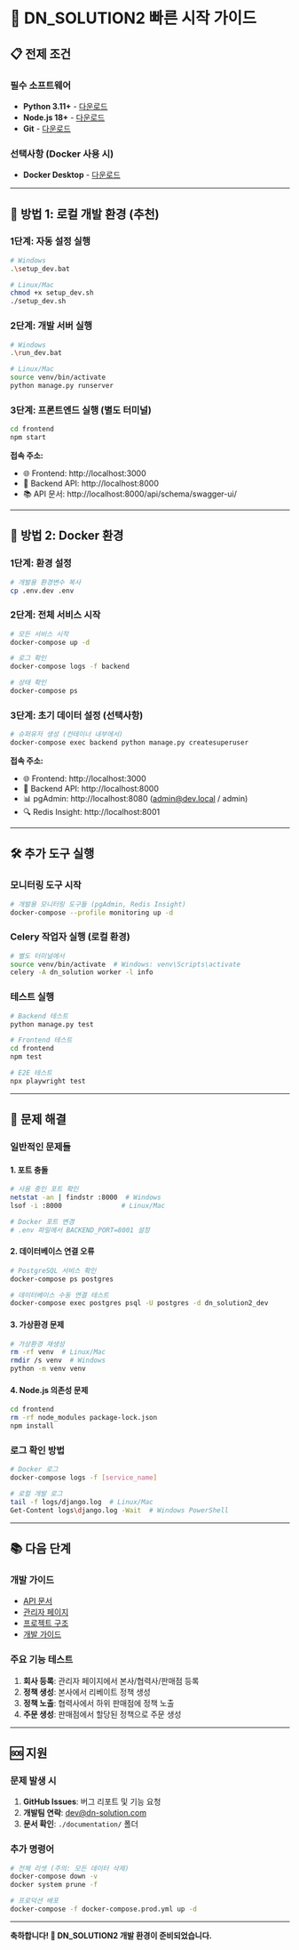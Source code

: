 # 🚀 DN_SOLUTION2 빠른 시작 가이드

## 📋 전제 조건

### 필수 소프트웨어
- **Python 3.11+** - [다운로드](https://www.python.org/downloads/)
- **Node.js 18+** - [다운로드](https://nodejs.org/)
- **Git** - [다운로드](https://git-scm.com/)

### 선택사항 (Docker 사용 시)
- **Docker Desktop** - [다운로드](https://www.docker.com/products/docker-desktop/)

---

## 🎯 방법 1: 로컬 개발 환경 (추천)

### 1단계: 자동 설정 실행
```bash
# Windows
.\setup_dev.bat

# Linux/Mac
chmod +x setup_dev.sh
./setup_dev.sh
```

### 2단계: 개발 서버 실행
```bash
# Windows
.\run_dev.bat

# Linux/Mac  
source venv/bin/activate
python manage.py runserver
```

### 3단계: 프론트엔드 실행 (별도 터미널)
```bash
cd frontend
npm start
```

**접속 주소:**
- 🌐 Frontend: http://localhost:3000
- 🔧 Backend API: http://localhost:8000
- 📚 API 문서: http://localhost:8000/api/schema/swagger-ui/

---

## 🐳 방법 2: Docker 환경

### 1단계: 환경 설정
```bash
# 개발용 환경변수 복사
cp .env.dev .env
```

### 2단계: 전체 서비스 시작
```bash
# 모든 서비스 시작
docker-compose up -d

# 로그 확인
docker-compose logs -f backend

# 상태 확인
docker-compose ps
```

### 3단계: 초기 데이터 설정 (선택사항)
```bash
# 슈퍼유저 생성 (컨테이너 내부에서)
docker-compose exec backend python manage.py createsuperuser
```

**접속 주소:**
- 🌐 Frontend: http://localhost:3000
- 🔧 Backend API: http://localhost:8000
- 📊 pgAdmin: http://localhost:8080 (admin@dev.local / admin)
- 🔍 Redis Insight: http://localhost:8001

---

## 🛠️ 추가 도구 실행

### 모니터링 도구 시작
```bash
# 개발용 모니터링 도구들 (pgAdmin, Redis Insight)
docker-compose --profile monitoring up -d
```

### Celery 작업자 실행 (로컬 환경)
```bash
# 별도 터미널에서
source venv/bin/activate  # Windows: venv\Scripts\activate
celery -A dn_solution worker -l info
```

### 테스트 실행
```bash
# Backend 테스트
python manage.py test

# Frontend 테스트  
cd frontend
npm test

# E2E 테스트
npx playwright test
```

---

## 🔧 문제 해결

### 일반적인 문제들

#### 1. 포트 충돌
```bash
# 사용 중인 포트 확인
netstat -an | findstr :8000  # Windows
lsof -i :8000               # Linux/Mac

# Docker 포트 변경
# .env 파일에서 BACKEND_PORT=8001 설정
```

#### 2. 데이터베이스 연결 오류
```bash
# PostgreSQL 서비스 확인
docker-compose ps postgres

# 데이터베이스 수동 연결 테스트
docker-compose exec postgres psql -U postgres -d dn_solution2_dev
```

#### 3. 가상환경 문제
```bash
# 가상환경 재생성
rm -rf venv  # Linux/Mac
rmdir /s venv  # Windows
python -m venv venv
```

#### 4. Node.js 의존성 문제
```bash
cd frontend
rm -rf node_modules package-lock.json
npm install
```

### 로그 확인 방법
```bash
# Docker 로그
docker-compose logs -f [service_name]

# 로컬 개발 로그
tail -f logs/django.log  # Linux/Mac
Get-Content logs\django.log -Wait  # Windows PowerShell
```

---

## 📚 다음 단계

### 개발 가이드
- [API 문서](http://localhost:8000/api/schema/swagger-ui/)
- [관리자 페이지](http://localhost:8000/admin/)
- [프로젝트 구조](./PROJECT_STRUCTURE.md)
- [개발 가이드](./DEVELOPMENT_GUIDE.md)

### 주요 기능 테스트
1. **회사 등록**: 관리자 페이지에서 본사/협력사/판매점 등록
2. **정책 생성**: 본사에서 리베이트 정책 생성
3. **정책 노출**: 협력사에서 하위 판매점에 정책 노출
4. **주문 생성**: 판매점에서 할당된 정책으로 주문 생성

---

## 🆘 지원

### 문제 발생 시
1. **GitHub Issues**: 버그 리포트 및 기능 요청
2. **개발팀 연락**: dev@dn-solution.com
3. **문서 확인**: `./documentation/` 폴더

### 추가 명령어
```bash
# 전체 리셋 (주의: 모든 데이터 삭제)
docker-compose down -v
docker system prune -f

# 프로덕션 배포
docker-compose -f docker-compose.prod.yml up -d
```

---

**축하합니다! 🎉 DN_SOLUTION2 개발 환경이 준비되었습니다.**
